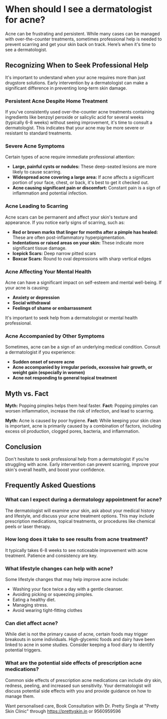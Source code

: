 # When should I see a dermatologist for acne?

Acne can be frustrating and persistent. While many cases can be managed with over-the-counter treatments, sometimes professional help is needed to prevent scarring and get your skin back on track. Here’s when it's time to see a dermatologist.

## Recognizing When to Seek Professional Help

It's important to understand when your acne requires more than just drugstore solutions. Early intervention by a dermatologist can make a significant difference in preventing long-term skin damage.

### Persistent Acne Despite Home Treatment

If you've consistently used over-the-counter acne treatments containing ingredients like benzoyl peroxide or salicylic acid for several weeks (typically 6-8 weeks) without seeing improvement, it's time to consult a dermatologist. This indicates that your acne may be more severe or resistant to standard treatments.

### Severe Acne Symptoms

Certain types of acne require immediate professional attention:

*   **Large, painful cysts or nodules:** These deep-seated lesions are more likely to cause scarring.
*   **Widespread acne covering a large area:** If acne affects a significant portion of your face, chest, or back, it's best to get it checked out.
*   **Acne causing significant pain or discomfort:** Constant pain is a sign of inflammation and potential infection.

### Acne Leading to Scarring

Acne scars can be permanent and affect your skin's texture and appearance. If you notice early signs of scarring, such as:

*   **Red or brown marks that linger for months after a pimple has healed:** These are often post-inflammatory hyperpigmentation.
*   **Indentations or raised areas on your skin:** These indicate more significant tissue damage.
*   **Icepick Scars:** Deep narrow pitted scars
*   **Boxcar Scars:** Round to oval depressions with sharp vertical edges

### Acne Affecting Your Mental Health

Acne can have a significant impact on self-esteem and mental well-being. If your acne is causing:

*   **Anxiety or depression**
*   **Social withdrawal**
*   **Feelings of shame or embarrassment**

It's important to seek help from a dermatologist or mental health professional.

### Acne Accompanied by Other Symptoms

Sometimes, acne can be a sign of an underlying medical condition. Consult a dermatologist if you experience:

*   **Sudden onset of severe acne**
*   **Acne accompanied by irregular periods, excessive hair growth, or weight gain (especially in women)**
*   **Acne not responding to general topical treatment**

## Myth vs. Fact

**Myth:** Popping pimples helps them heal faster.
**Fact:** Popping pimples can worsen inflammation, increase the risk of infection, and lead to scarring.

**Myth:** Acne is caused by poor hygiene.
**Fact:** While keeping your skin clean is important, acne is primarily caused by a combination of factors, including excess oil production, clogged pores, bacteria, and inflammation.

## Conclusion

Don't hesitate to seek professional help from a dermatologist if you're struggling with acne. Early intervention can prevent scarring, improve your skin's overall health, and boost your confidence.

## Frequently Asked Questions

### What can I expect during a dermatology appointment for acne?

The dermatologist will examine your skin, ask about your medical history and lifestyle, and discuss your acne treatment options. This may include prescription medications, topical treatments, or procedures like chemical peels or laser therapy.

### How long does it take to see results from acne treatment?

It typically takes 6-8 weeks to see noticeable improvement with acne treatment. Patience and consistency are key.

### What lifestyle changes can help with acne?

Some lifestyle changes that may help improve acne include:

*   Washing your face twice a day with a gentle cleanser.
*   Avoiding picking or squeezing pimples.
*   Eating a healthy diet.
*   Managing stress.
*   Avoid wearing tight-fitting clothes

### Can diet affect acne?

While diet is not the primary cause of acne, certain foods may trigger breakouts in some individuals. High-glycemic foods and dairy have been linked to acne in some studies. Consider keeping a food diary to identify potential triggers.

### What are the potential side effects of prescription acne medications?

Common side effects of prescription acne medications can include dry skin, redness, peeling, and increased sun sensitivity. Your dermatologist will discuss potential side effects with you and provide guidance on how to manage them.

Want personalised care, Book Consultation with Dr. Pretty Singla at "Pretty Skin Clinic" through https://prettyskin.in or 9560959596
